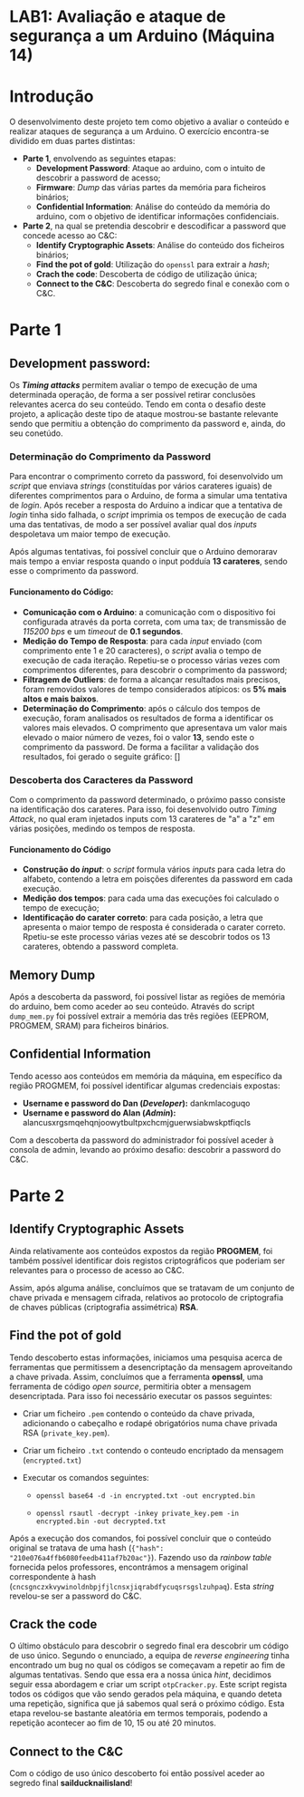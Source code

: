 # **LAB1: Avaliação e ataque de segurança a um Arduino (Máquina 14)**

# Introdução

O desenvolvimento deste projeto tem como objetivo a avaliar o conteúdo e realizar ataques de segurança a um Arduino.
O exercício encontra-se dividido em duas partes distintas:

-   **Parte 1**, envolvendo as seguintes etapas:
    -   **Development Password**: Ataque ao arduino, com o intuito de descobrir a password de acesso;
    -   **Firmware**: _Dump_ das várias partes da memória para ficheiros binários;
    -   **Confidential Information**: Análise do conteúdo da memória do arduino, com o objetivo de identificar informações confidenciais.
-   **Parte 2**, na qual se pretendia descobrir e descodificar a password que concede acesso ao C&C:
    -   **Identify Cryptographic Assets**: Análise do conteúdo dos ficheiros binários;
    -   **Find the pot of gold**: Utilização do `openssl` para extrair a _hash_;
    -   **Crach the code**: Descoberta de código de utilização única;
    -   **Connect to the C&C**: Descoberta do segredo final e conexão com o C&C.

# Parte 1

## Development password:

Os **_Timing attacks_** permitem avaliar o tempo de execução de uma determinada operação, de forma a ser possível retirar conclusões relevantes acerca do seu conteúdo. Tendo em conta o desafio deste projeto, a aplicação deste tipo de ataque mostrou-se bastante relevante sendo que permitiu a obtenção do comprimento da password e, ainda, do seu conetúdo.

### Determinação do Comprimento da Password

Para encontrar o comprimento correto da password, foi desenvolvido um _script_ que enviava _strings_ (constituídas por vários carateres iguais) de diferentes comprimentos para o Arduino, de forma a simular uma tentativa de _login_. Após receber a resposta do Arduino a indicar que a tentativa de _login_ tinha sido falhada, o _script_ imprimia os tempos de execução de cada uma das tentativas, de modo a ser possível avaliar qual dos _inputs_ despoletava um maior tempo de execução.

Após algumas tentativas, foi possível concluir que o Arduino demorarav mais tempo a enviar resposta quando o input podduía **13 carateres**, sendo esse o comprimento da password.

#### Funcionamento do Código:

-   **Comunicação com o Arduino**: a comunicação com o dispositivo foi configurada através da porta correta, com uma tax; de transmissão de _115200 bps_ e um _timeout_ de **0.1 segundos**.
-   **Medição do Tempo de Resposta**: para cada _input_ enviado (com comprimento ente 1 e 20 caracteres), o _script_ avalia o tempo de execução de cada iteração. Repetiu-se o processo várias vezes com comprimentos diferentes, para descobrir o comprimento da password;
-   **Filtragem de Outliers**: de forma a alcançar resultados mais precisos, foram removidos valores de tempo considerados atípicos: os **5% mais altos e mais baixos**.
-   **Determinação do Comprimento**: após o cálculo dos tempos de execução, foram analisados os resultados de forma a identificar os valores mais elevados. O comprimento que apresentava um valor mais elevado o maior número de vezes, foi o valor **13**, sendo este o comprimento da password. De forma a facilitar a validação dos resultados, foi gerado o seguite gráfico:
    []

### Descoberta dos Caracteres da Password

Com o comprimento da password determinado, o próximo passo consiste na identificação dos carateres. Para isso, foi desenvolvido outro _Timing Attack_, no qual eram injetados inputs com 13 carateres de "a" a "z" em várias posições, medindo os tempos de resposta.

#### Funcionamento do Código

-   **Construção do _input_**: o _script_ formula vários _inputs_ para cada letra do alfabeto, contendo a letra em poisções diferentes da password em cada execução.
-   **Medição dos tempos**: para cada uma das execuções foi calculado o tempo de execução;
-   **Identificação do carater correto**: para cada posição, a letra que apresenta o maior tempo de resposta é considerada o carater correto. Rpetiu-se este processo várias vezes até se descobrir todos os 13 carateres, obtendo a password completa.

## Memory Dump

Após a descoberta da password, foi possível listar as regiões de memória do arduino, bem como aceder ao seu conteúdo.
Através do script `dump_mem.py` foi possível extrair a memória das três regiões (EEPROM, PROGMEM, SRAM) para ficheiros binários.

## Confidential Information

Tendo acesso aos conteúdos em memória da máquina, em específico da região PROGMEM, foi possível identificar algumas credenciais expostas:

-   **Username e password do Dan (_Developer_):** dankmlacoguqo
-   **Username e password do Alan (_Admin_):** alancusxrgsmqehqnjoowytbultpxchcmjguerwsiabwskptfiqcls

Com a descoberta da password do administrador foi possível aceder à consola de admin, levando ao próximo desafio: descobrir a password do C&C.

# Parte 2

## Identify Cryptographic Assets

Ainda relativamente aos conteúdos expostos da região **PROGMEM**, foi também possível identificar dois registos criptográficos que poderiam ser relevantes para o processo de acesso ao C&C.

Assim, após alguma análise, concluímos que se tratavam de um conjunto de chave privada e mensagem cifrada, relativos ao
protocolo de criptografia de chaves públicas (criptografia assimétrica) **RSA**.

## Find the pot of gold

Tendo descoberto estas informações, iniciamos uma pesquisa acerca de ferramentas que permitissem a desencriptação da mensagem aproveitando a chave privada.
Assim, concluímos que a ferramenta **openssl**, uma ferramenta de código _open source_, permitiria obter a mensagem desencriptada.
Para isso foi necessário executar os passos seguintes:

-   Criar um ficheiro `.pem` contendo o conteúdo da chave privada, adicionando o cabeçalho e rodapé obrigatórios numa
    chave privada RSA (`private_key.pem`).
-   Criar um ficheiro `.txt` contendo o conteudo encriptado da mensagem (`encrypted.txt`)
-   Executar os comandos seguintes:

    -   `openssl base64 -d -in encrypted.txt -out encrypted.bin`

    -   `openssl rsautl -decrypt -inkey private_key.pem -in encrypted.bin -out decrypted.txt`

Após a execução dos comandos, foi possível concluir que o conteúdo original se tratava de uma hash
(`{"hash": "210e076a4ffb6080feedb411af7b20ac"}`).
Fazendo uso da _rainbow table_ fornecida pelos professores, encontrámos a mensagem original correspondente à hash (`cncsgnczxkvywinoldnbpjfjlcnsxjiqrabdfycuqsrsgslzuhpaq`).
Esta _string_ revelou-se ser a password do C&C.

## Crack the code

O último obstáculo para descobrir o segredo final era descobrir um código de uso único.
Segundo o enunciado, a equipa de _reverse engineering_ tinha encontrado um bug no qual os códigos se começavam a repetir ao fim de algumas tentativas.
Sendo que essa era a nossa única _hint_, decidimos seguir essa abordagem e criar um script `otpCracker.py`.
Este script regista todos os códigos que vão sendo gerados pela máquina, e quando deteta uma repetição, significa que já sabemos qual será o próximo código.
Esta etapa revelou-se bastante aleatória em termos temporais, podendo a repetição acontecer ao fim de 10, 15 ou até 20 minutos.

## Connect to the C&C

Com o código de uso único descoberto foi então possível aceder ao segredo final **sailducknailisland**!
